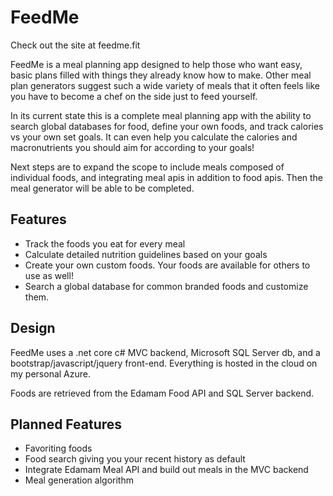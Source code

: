 # FeedMe

Check out the site at feedme.fit

FeedMe is a meal planning app designed to help those who want easy, basic plans filled with things they already know how to make.
Other meal plan generators suggest such a wide variety of meals that it often feels like you have to become a chef on the side just to feed yourself.

In its current state this is a complete meal planning app with the ability to search global databases for food, define your own foods, and track calories vs your own set goals. It can even help you calculate the calories and macronutrients you should aim for according to your goals!

Next steps are to expand the scope to include meals composed of individual foods, and integrating meal apis in addition to food apis. Then the meal generator will be able to be completed.

## Features
* Track the foods you eat for every meal
* Calculate detailed nutrition guidelines based on your goals
* Create your own custom foods. Your foods are available for others to use as well!
* Search a global database for common branded foods and customize them.

## Design
FeedMe uses a .net core c# MVC backend, Microsoft SQL Server db, and a bootstrap/javascript/jquery front-end.
Everything is hosted in the cloud on my personal Azure.

Foods are retrieved from the Edamam Food API and SQL Server backend.

## Planned Features
* Favoriting foods
* Food search giving you your recent history as default
* Integrate Edamam Meal API and build out meals in the MVC backend
* Meal generation algorithm
